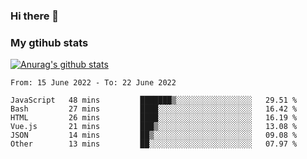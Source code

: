 ### Hi there 👋

### My gtihub stats

[![Anurag's github stats](https://github-readme-stats.vercel.app/api?username=gaozhidong)](https://github.com/gaozhidong/github-readme-stats)

<!--START_SECTION:waka-->

```text
From: 15 June 2022 - To: 22 June 2022

JavaScript   48 mins         ███████▒░░░░░░░░░░░░░░░░░   29.51 %
Bash         27 mins         ████░░░░░░░░░░░░░░░░░░░░░   16.42 %
HTML         26 mins         ████░░░░░░░░░░░░░░░░░░░░░   16.19 %
Vue.js       21 mins         ███▒░░░░░░░░░░░░░░░░░░░░░   13.08 %
JSON         14 mins         ██▒░░░░░░░░░░░░░░░░░░░░░░   09.08 %
Other        13 mins         ██░░░░░░░░░░░░░░░░░░░░░░░   07.97 %
```

<!--END_SECTION:waka-->